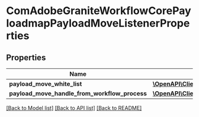 # ComAdobeGraniteWorkflowCorePayloadmapPayloadMoveListenerProperties

## Properties
Name | Type | Description | Notes
------------ | ------------- | ------------- | -------------
**payload_move_white_list** | [**\OpenAPI\Client\Model\ConfigNodePropertyArray**](ConfigNodePropertyArray.md) |  | [optional] 
**payload_move_handle_from_workflow_process** | [**\OpenAPI\Client\Model\ConfigNodePropertyBoolean**](ConfigNodePropertyBoolean.md) |  | [optional] 

[[Back to Model list]](../README.md#documentation-for-models) [[Back to API list]](../README.md#documentation-for-api-endpoints) [[Back to README]](../README.md)



